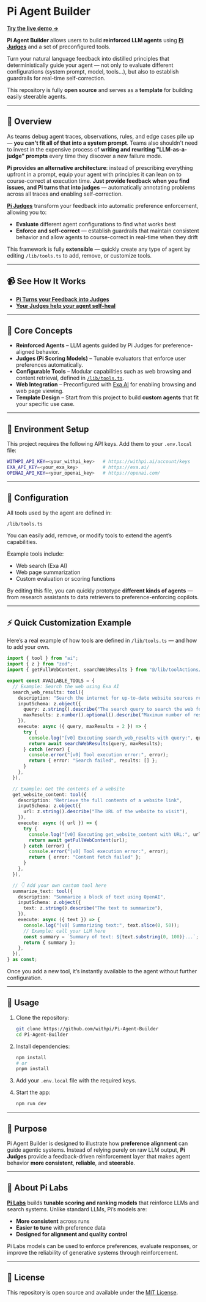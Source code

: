 # Pi Agent Builder

**[Try the live demo →](https://joke-recommender.withpi.ai)**

**Pi Agent Builder** allows users to build **reinforced LLM agents** using **[Pi Judges](https://code.withpi.ai/score/writing_rubrics)** and a set of preconfigured tools.

Turn your natural language feedback into distilled principles that deterministically guide your agent — not only to evaluate different configurations (system prompt, model, tools...), but also to establish guardrails for real-time self-correction.

This repository is fully **open source** and serves as a **template** for building easily steerable agents.

---

## 🚀 Overview

As teams debug agent traces, observations, rules, and edge cases pile up — **you can't fit all of that into a system prompt**. Teams also shouldn't need to invest in the expensive process of **writing and rewriting "LLM-as-a-judge" prompts** every time they discover a new failure mode.

**Pi provides an alternative architecture**: instead of prescribing everything upfront in a prompt, equip your agent with principles it can lean on to course-correct at execution time. **Just provide feedback when you find issues, and Pi turns that into judges** — automatically annotating problems across all traces and enabling self-correction.

**[Pi Judges](https://code.withpi.ai/score/writing_rubrics)** transform your feedback into automatic preference enforcement, allowing you to:
* **Evaluate** different agent configurations to find what works best
* **Enforce and self-correct** — establish guardrails that maintain consistent behavior and allow agents to course-correct in real-time when they drift

This framework is fully **extensible** — quickly create any type of agent by editing `/lib/tools.ts` to add, remove, or customize tools.

---


## 📹 See How It Works

- [**Pi Turns your Feedback into Judges**](https://youtu.be/a3pyUJfpI0k)
- [**Your Judges help your agent self-heal**](https://youtu.be/VXEdSjYojM0)

---

## 🧠 Core Concepts

* **Reinforced Agents** – LLM agents guided by Pi Judges for preference-aligned behavior.
* **Judges (Pi Scoring Models)** – Tunable evaluators that enforce user preferences automatically.
* **Configurable Tools** – Modular capabilities such as web browsing and content retrieval, defined in [`/lib/tools.ts`](./lib/tools.ts).
* **Web Integration** – Preconfigured with [Exa AI](https://exa.ai/) for enabling browsing and web page viewing.
* **Template Design** – Start from this project to build **custom agents** that fit your specific use case.

---

## 🔑 Environment Setup

This project requires the following API keys. Add them to your `.env.local` file:

```bash
WITHPI_API_KEY=<your_withpi_key>   # https://withpi.ai/account/keys
EXA_API_KEY=<your_exa_key>         # https://exa.ai/
OPENAI_API_KEY=<your_openai_key>   # https://openai.com/
```

---

## 🧩 Configuration

All tools used by the agent are defined in:

```
/lib/tools.ts
```

You can easily add, remove, or modify tools to extend the agent’s capabilities.

Example tools include:

* Web search (Exa AI)
* Web page summarization
* Custom evaluation or scoring functions

By editing this file, you can quickly prototype **different kinds of agents** — from research assistants to data retrievers to preference-enforcing copilots.

---

## ⚡ Quick Customization Example

Here’s a real example of how tools are defined in `/lib/tools.ts` — and how to add your own.

```ts
import { tool } from "ai";
import { z } from "zod";
import { getFullWebContent, searchWebResults } from "@/lib/toolActions/searchActions";

export const AVAILABLE_TOOLS = {
  // Example: Search the web using Exa AI
  search_web_results: tool({
    description: "Search the internet for up-to-date website sources relevant to a query",
    inputSchema: z.object({
      query: z.string().describe("The search query to search the web for"),
      maxResults: z.number().optional().describe("Maximum number of results to return (default: 2)"),
    }),
    execute: async ({ query, maxResults = 2 }) => {
      try {
        console.log("[v0] Executing search_web_results with query:", query);
        return await searchWebResults(query, maxResults);
      } catch (error) {
        console.error("[v0] Tool execution error:", error);
        return { error: "Search failed", results: [] };
      }
    },
  }),

  // Example: Get the contents of a website
  get_website_content: tool({
    description: "Retrieve the full contents of a website link",
    inputSchema: z.object({
      url: z.string().describe("The URL of the website to visit"),
    }),
    execute: async ({ url }) => {
      try {
        console.log("[v0] Executing get_website_content with URL:", url);
        return await getFullWebContent(url);
      } catch (error) {
        console.error("[v0] Tool execution error:", error);
        return { error: "Content fetch failed" };
      }
    },
  }),

  // 👇 Add your own custom tool here
  summarize_text: tool({
    description: "Summarize a block of text using OpenAI",
    inputSchema: z.object({
      text: z.string().describe("The text to summarize"),
    }),
    execute: async ({ text }) => {
      console.log("[v0] Summarizing text:", text.slice(0, 50));
      // Example: call your LLM here
      const summary = `Summary of text: ${text.substring(0, 100)}...`;
      return { summary };
    },
  }),
} as const;
```

Once you add a new tool, it’s instantly available to the agent without further configuration.

---

## 🧪 Usage

1. Clone the repository:

   ```bash
   git clone https://github.com/withpi/Pi-Agent-Builder
   cd Pi-Agent-Builder
   ```

2. Install dependencies:

   ```bash
   npm install
   # or
   pnpm install
   ```

3. Add your `.env.local` file with the required keys.

4. Start the app:

   ```bash
   npm run dev
   ```

---

## 🧭 Purpose

Pi Agent Builder is designed to illustrate how **preference alignment** can guide agentic systems.
Instead of relying purely on raw LLM output, **Pi Judges** provide a feedback-driven reinforcement layer that makes agent behavior **more consistent**, **reliable**, and **steerable**.

---

## 🧩 About Pi Labs

[**Pi Labs**](https://withpi.ai) builds **tunable scoring and ranking models** that reinforce LLMs and search systems.
Unlike standard LLMs, Pi’s models are:

* **More consistent** across runs
* **Easier to tune** with preference data
* **Designed for alignment and quality control**

Pi Labs models can be used to enforce preferences, evaluate responses, or improve the reliability of generative systems through reinforcement.

---

## 📄 License

This repository is open source and available under the [MIT License](./LICENSE).
